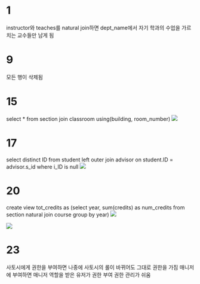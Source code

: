 # 1

instructor와 teaches를 natural join하면 dept_name에서 자기 학과의 수업을 가르치는 교수들만 남게 됨

# 9

모든 행이 삭제됨

# 15

select \* from section join classroom using(building, room_number)
<img src="https://github.com/L-Hyun/L-Hyun.github.io/blob/main/assets/DB/t4-1.png?raw=true" />

# 17

select distinct ID from student left outer join advisor on student.ID = advisor.s_id where i_ID is null
<img src="https://github.com/L-Hyun/L-Hyun.github.io/blob/main/assets/DB/t4-2.png?raw=true" />

# 20

create view tot_credits as (select year, sum(credits) as num_credits from section natural join course group by year)
<img src="https://github.com/L-Hyun/L-Hyun.github.io/blob/main/assets/DB/t4-3.png?raw=true" />

<img src="https://github.com/L-Hyun/L-Hyun.github.io/blob/main/assets/DB/t4-4.png?raw=true" />

# 23

사토시에게 권한을 부여하면 나중에 사토시의 롤이 바뀌어도 그대로 권한을 가짐
매니저에 부여하면 매니저 역할을 받은 유저가 권한 부여
권한 관리가 쉬움
